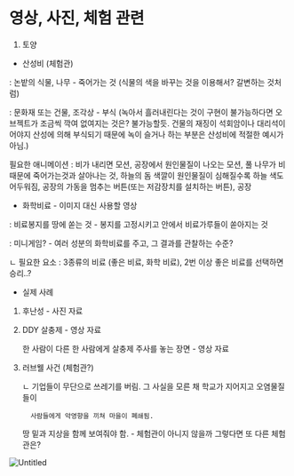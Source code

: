 # 영상, 사진, 체험 관련

1. 토양
- 산성비 (체험관)

: 논밭의 식물, 나무 - 죽어가는 것 (식물의 색을 바꾸는 것을 이용해서? 갈변하는 것처럼)

: 문화재 또는 건물, 조각상 - 부식 (녹아서 흘러내린다는 것이 구현이 불가능하다면 오브젝트가 조금씩 깍여 없여지는 것은? 불가능할듯. 건물의 재징이 석회암이나 대리석이어야지 산성에 의해 부식되기 때문에 녹이 슬거나 하는 부분은 산성비에 적절한 예시가 아님.)

필요한 애니메이션 : 비가 내리면 모션, 공장에서 원인물질이 나오는 모션, 풀 나무가 비때문에 죽어가는것과 살아나는 것, 하늘의 돔 색깔이 원인물질이 심해질수록 하늘 색도 어두워짐, 공장의 가동을 멈추는 버튼(또는 저감장치를 설치하는 버튼), 공장

 

- 화학비료 - 이미지 대신 사용할 영상

: 비료봉지를 땅에 쏟는 것 - 봉지를 고정시키고 안에서 비료가루들이 쏟아지는 것

: 미니게임? - 여러 성분의 화학비료를 주고, 그 결과를 관찰하는 수준?

  ㄴ 필요한 요소 : 3종류의 비료 (좋은 비료, 화학 비료), 2번 이상 좋은 비료를 선택하면 승리..?

- 실제 사례

1) 후난성 - 사진 자료

2) DDY 살충제 - 영상 자료

    한 사람이 다른 한 사람에게 살충제 주사를 놓는 장면 - 영상 자료

3) 러브웰 사건 (체험관?) 

    ㄴ 기업들이 무단으로 쓰레기를 버림. 그 사실을 모른 채 학교가 지어지고 오염물질들이

         사람들에게 악영향을 끼쳐 마을이 폐쇄됨.

    땅 밑과 지상을 함께 보여줘야 함. - 체험관이 아니지 않을까 그렇다면 또 다른 체험관은?

![Untitled](https://user-images.githubusercontent.com/37548919/148231254-9cb695a6-31f7-4a95-8ff5-b50580586404.png)
